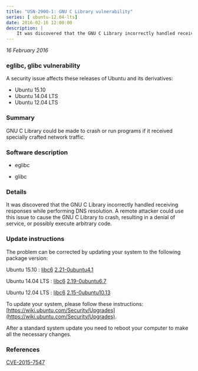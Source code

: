 ```yaml
---
title: "USN-2900-1: GNU C Library vulnerability"
series: [ ubuntu-12.04-lts]
date: 2016-02-16 12:00:00
description: |
    It was discovered that the GNU C Library incorrectly handled receiving responses while performing DNS resolution. A remote attacker could use this issue to cause the GNU C Library to crash, resulting in a denial of service, or possibly execute arbitrary code. 
--- 
```

 
 

*16 February 2016*

### eglibc, glibc vulnerability

A security issue affects these releases of Ubuntu and its derivatives:

* Ubuntu 15.10
* Ubuntu 14.04 LTS
* Ubuntu 12.04 LTS

### Summary

GNU C Library could be made to crash or run programs if it received specially crafted network traffic.

### Software description

* eglibc 

* glibc 

### Details

It was discovered that the GNU C Library incorrectly handled receiving responses while performing DNS resolution. A remote attacker could use this issue to cause the GNU C Library to crash, resulting in a denial of service, or possibly execute arbitrary code. 

### Update instructions

The problem can be corrected by updating your system to the following package version:

Ubuntu 15.10
 : [libc6](https://launchpad.net/ubuntu/+source/glibc) <span> [2.21-0ubuntu4.1](https://launchpad.net/ubuntu/+source/glibc/2.21-0ubuntu4.1) </span> 

Ubuntu 14.04 LTS
 : [libc6](https://launchpad.net/ubuntu/+source/eglibc) <span> [2.19-0ubuntu6.7](https://launchpad.net/ubuntu/+source/eglibc/2.19-0ubuntu6.7) </span> 

Ubuntu 12.04 LTS
 : [libc6](https://launchpad.net/ubuntu/+source/eglibc) <span> [2.15-0ubuntu10.13](https://launchpad.net/ubuntu/+source/eglibc/2.15-0ubuntu10.13) </span> 

To update your system, please follow these instructions: [https://wiki.ubuntu.com/Security/Upgrades](https://wiki.ubuntu.com/Security/Upgrades).

After a standard system update you need to reboot your computer to make all the necessary changes. 

### References

 
 [CVE-2015-7547](http://people.ubuntu.com/~ubuntu-security/cve/CVE-2015-7547)
 

